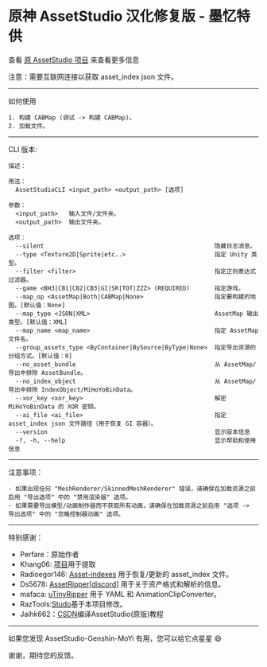 # 原神 AssetStudio 汉化修复版 - 墨忆特供
查看 [原 AssetStudio 项目](https://github.com/Perfare/AssetStudio) 来查看更多信息

注意：需要互联网连接以获取 asset_index json 文件。
_____________________________________________________________________________________________________________________________
如何使用

```
1. 构建 CABMap (调试 -> 构建 CABMap)。
2. 加载文件。
```
_____________________________________________________________________________________________________________________________
CLI 版本:
```
描述：

用法：
  AssetStudioCLI <input_path> <output_path> [选项]

参数：
  <input_path>   输入文件/文件夹。
  <output_path>  输出文件夹。

选项：
  --silent                                                隐藏日志消息。
  --type <Texture2D|Sprite|etc..>                         指定 Unity 类型。
  --filter <filter>                                       指定正则表达式过滤器。
  --game <BH3|CB1|CB2|CB3|GI|SR|TOT|ZZZ> (REQUIRED)       指定游戏。
  --map_op <AssetMap|Both|CABMap|None>                    指定要构建的地图。[默认值：None]
  --map_type <JSON|XML>                                   AssetMap 输出类型。[默认值：XML]
  --map_name <map_name>                                   指定 AssetMap 文件名。
  --group_assets_type <ByContainer|BySource|ByType|None>  指定导出资源的分组方式。[默认值：0]
  --no_asset_bundle                                       从 AssetMap/导出中排除 AssetBundle。
  --no_index_object                                       从 AssetMap/导出中排除 IndexObject/MiHoYoBinData。
  --xor_key <xor_key>                                     解密 MiHoYoBinData 的 XOR 密钥。
  --ai_file <ai_file>                                     指定 asset_index json 文件路径（用于恢复 GI 容器）。
  --version                                               显示版本信息
  -?, -h, --help                                          显示帮助和使用信息
```
_____________________________________________________________________________________________________________________________
注意事项：
```
- 如果出现任何 "MeshRenderer/SkinnedMeshRenderer" 错误，请确保在加载资源之前启用 "导出选项" 中的 "禁用渲染器" 选项。
- 如果需要导出模型/动画制作器而不获取所有动画，请确保在加载资源之前启用 "选项 -> 导出选项" 中的 "忽略控制器动画" 选项。
```
_____________________________________________________________________________________________________________________________
特别感谢：
- Perfare：原始作者
- Khang06: [项目](https://github.com/khang06/genshinblkstuff)用于提取
- Radioegor146: [Asset-indexes](https://github.com/radioegor146/gi-asset-indexes) 用于恢复/更新的 asset_index 文件。
- Ds5678: [AssetRipper](https://github.com/AssetRipper/AssetRipper)[[discord](https://discord.gg/XqXa53W2Yh)] 用于关于资产格式和解析的信息。
- mafaca: [uTinyRipper](https://github.com/mafaca/UtinyRipper) 用于 YAML 和 AnimationClipConverter。
- RazTools:[Studo](https:/gitlab.com/RazTools/Studio)基于本项目修改。
- Jaihk662：[CSDN](https://blog.csdn.net/Jaihk662/article/details/118193258)编译AssetStudio(原版)教程
_____________________________________________________________________________________________________________________________

如果您发现 AssetStudio-Genshin-MoYi 有用，您可以给它点星星 😄

谢谢，期待您的反馈。
